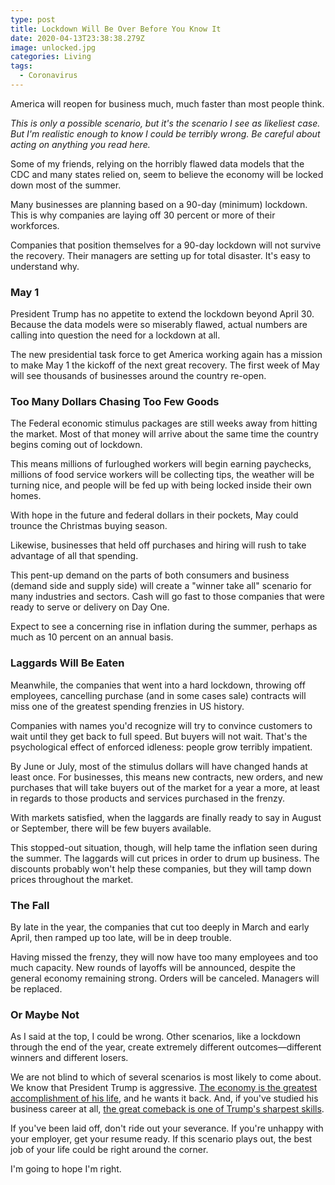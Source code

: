 ```yaml
---
type: post
title: Lockdown Will Be Over Before You Know It
date: 2020-04-13T23:38:38.279Z
image: unlocked.jpg
categories: Living
tags:
  - Coronavirus
---
```

America will reopen for business much, much faster than most people think. 

*This is only a *possible* scenario, but it's the scenario I see as likeliest case. But I'm realistic enough to know I could be terribly wrong. Be careful about *acting* on anything you read here.*

Some of my friends, relying on the horribly flawed data models that the CDC and many states relied on, seem to believe the economy will be locked down most of the summer. 

Many businesses are planning based on a 90-day (minimum) lockdown. This is why companies are laying off 30 percent or more of their workforces. 

Companies that position themselves for a 90-day lockdown will not survive the recovery. Their managers are setting up for total disaster. It's easy to understand why. 

### May 1

President Trump has no appetite to extend the lockdown beyond April 30. Because the data models were so miserably flawed, actual numbers are calling into question the need for a lockdown at all. 

The new presidential task force to get America working again has a mission to make May 1 the kickoff of the next great recovery. The first week of May will see thousands of businesses around the country re-open. 

### Too Many Dollars Chasing Too Few Goods

The Federal economic stimulus packages are still weeks away from hitting the market. Most of that money will arrive about the same time the country begins coming out of lockdown. 

This means millions of furloughed workers will begin earning paychecks, millions of food service workers will be collecting tips, the weather will be turning nice, and people will be fed up with being locked inside their own homes. 

With hope in the future and federal dollars in their pockets, May could trounce the Christmas buying season. 

Likewise, businesses that held off purchases and hiring will rush to take advantage of all that spending. 

This pent-up demand on the parts of both consumers and business (demand side and supply side) will create a "winner take all" scenario for many industries and sectors. Cash will go fast to those companies that were ready to serve or delivery on Day One. 

Expect to see a concerning rise in inflation during the summer, perhaps as much as 10 percent on an annual basis. 

### Laggards Will Be Eaten

Meanwhile, the companies that went into a hard lockdown, throwing off employees, cancelling purchase (and in some cases sale) contracts will miss one of the greatest spending frenzies in US history. 

Companies with names you'd recognize will try to convince customers to wait until they get back to full speed. But buyers will not wait. That's the psychological effect of enforced idleness: people grow terribly impatient.

By June or July, most of the stimulus dollars will have changed hands at least once. For businesses, this means new contracts, new orders, and new purchases that will take buyers out of the market for a year a more, at least in regards to those products and services purchased in the frenzy. 

With markets satisfied, when the laggards are finally ready to say in August or September, there will be few buyers available. 

This stopped-out situation, though, will help tame the inflation seen during the summer. The laggards will cut prices in order to drum up business. The discounts probably won't help these companies, but they will tamp down prices throughout the market. 

### The Fall

By late in the year, the companies that cut too deeply in March and early April, then ramped up too late, will be in deep trouble. 

Having missed the frenzy, they will now have too many employees and too much capacity. New rounds of layoffs will be announced, despite the general economy remaining strong. Orders will be canceled. Managers will be replaced. 

### Or Maybe Not

As I said at the top, I could be wrong. Other scenarios, like a lockdown through the end of the year, create extremely different outcomes—different winners and different losers. 

We are not blind to which of several scenarios is most likely to come about. We know that President Trump is aggressive. [The economy is the greatest accomplishment of his life](https://www.hennessysview.com/posts/2020/president-trumps-humility-is-nearly-perfect/), and he wants it back. And, if you've studied his business career at all, [the great comeback is one of Trump's sharpest skills](https://theconservativetreehouse.com/2016/10/04/1995-new-york-times-crowns-donald-trump-the-comeback-king/). 

If you've been laid off, don't ride out your severance. If you're unhappy with your employer, get your resume ready. If this scenario plays out, the best job of your life could be right around the corner. 

I'm going to hope I'm right. 
